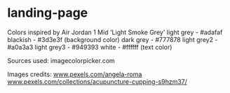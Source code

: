 # landing-page

Colors inspired by Air Jordan 1 Mid 'Light Smoke Grey'
light grey    - #adafaf
blackish      - #3d3e3f (background color)
dark grey     - #777878
light grey2   - #a0a3a3
light grey3   - #949393
white         - #ffffff (text color)

Sources used:
imagecolorpicker.com

Images credits:
www.pexels.com/angela-roma
www.pexels.com/collections/acupuncture-cupping-s9hzm37/
